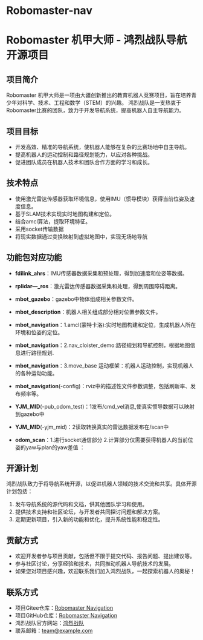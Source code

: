 # Robomaster-nav
# Robomaster 机甲大师 - 鸿烈战队导航开源项目

## 项目简介
Robomaster 机甲大师是一项由大疆创新推出的教育机器人竞赛项目，旨在培养青少年对科学、技术、工程和数学（STEM）的兴趣。
鸿烈战队是一支热衷于Robomaster比赛的团队，致力于开发导航系统，提高机器人自主导航能力。

## 项目目标
- 开发高效、精准的导航系统，使机器人能够在复杂的比赛场地中自主导航。
- 提高机器人的运动控制和路径规划能力，以应对各种挑战。
- 促进团队成员在机器人技术和团队合作方面的学习和成长。

## 技术特点
- 使用激光雷达传感器获取环境信息，使用IMU（惯导模块）获得当前位姿及速度信息。
- 基于SLAM技术实现实时地图构建和定位。
- 结合amcl算法，提取环境特征。
- 采用socket传输数据
- 将现实数据通过变换映射到虚拟地图中，实现无场地导航

## 功能包对应功能
- **fdilink_ahrs**：IMU传感器数据采集和预处理，得到加速度和位姿等数据。
- **rplidar—_ros**：激光雷达传感器数据采集和处理，得到周围障碍距离。

- **mbot_gazebo**：gazebo中物体组成相关参数文件。
- **mbot_description**：机器人相关组成部分相对位置参数文件。

- **mbot_navigation**：1.amcl(蒙特卡洛):实时地图构建和定位，生成机器人所在环境和位姿的定位。
- **mbot_navigation**：2.nav_cloister_demo:路径规划和导航控制，根据地图信息进行路径规划.
- **mbot_navigation**：3.move_base 运动框架：机器人运动控制，实现机器人的各种运动功能。
- **mbot_navigation**(-config)：rviz中的描述性文件参数调整，包括刷新率、发布频率等。

- **YJM_MID**(-pub_odom_test)：1发布/cmd_vel消息,使真实惯导数据可以映射到gazebo中
- **YJM_MID**(-yjm_mid)：2读取转换真实的雷达数据发布在/scan中

- **odom_scan**：1.进行socket通信部分 2.计算部分仅需要获得机器人的当前位姿的yaw与plan的yaw差值
：

## 开源计划
鸿烈战队致力于将导航系统开源，以促进机器人领域的技术交流和共享。具体开源计划包括：
1. 发布导航系统的源代码和文档，供其他团队学习和使用。
2. 提供技术支持和社区论坛，与开发者共同探讨问题和解决方案。
3. 定期更新项目，引入新的功能和优化，提升系统性能和稳定性。

## 贡献方式
- 欢迎开发者参与项目贡献，包括但不限于提交代码、报告问题、提出建议等。
- 参与社区讨论，分享经验和技术，共同推动机器人导航技术的发展。
- 如果您对项目感兴趣，欢迎联系我们加入鸿烈战队，一起探索机器人的奥秘！

## 联系方式
- 项目Gitee仓库：[Robomaster Navigation](https://github.com/your_repository)
- 项目GitHub仓库：[Robomaster Navigation](https://github.com/your_repository)
- 鸿烈战队官方网站：[鸿烈战队](https://www.example.com)
- 联系邮箱：team@example.com

